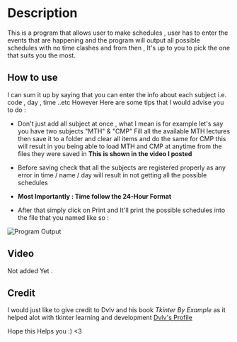 # Description

This is a program that allows user to make schedules , user has to enter the events that are happening and the program will output all possible schedules with no time clashes and from then , It's up to you to pick the one that suits you the most.

## How to use

I can sum it up by saying that you can enter the info about each subject i.e. code , day , time ..etc
However Here are some tips that I would advise you to do :

* Don't just add all subject at once , what I mean is for example let's say you have two subjects "MTH" & "CMP"
  Fill all the available MTH lectures then save it to a folder and clear all items and do the same for CMP
  this will result in you being able to load MTH and CMP at anytime from the files they were saved in
  **This is shown in the video I posted**

* Before saving check that all the subjects are registered properly as any error in time / name / day will result in not getting all the possible schedules

* **Most Importantly : Time follow the 24-Hour Format**

* After that simply click on Print and It'll print the possible schedules into the file that you named like so :
  
![Program Output](https://i.imgur.com/N12uFk0.png?1)

## Video

Not added Yet .

## Credit

I would just like to give credit to Dvlv and his book *Tkinter By Example* as it helped alot with tkinter learning and development
[Dvlv's Profile](https://github.com/Dvlv)

Hope this Helps you :) <3
